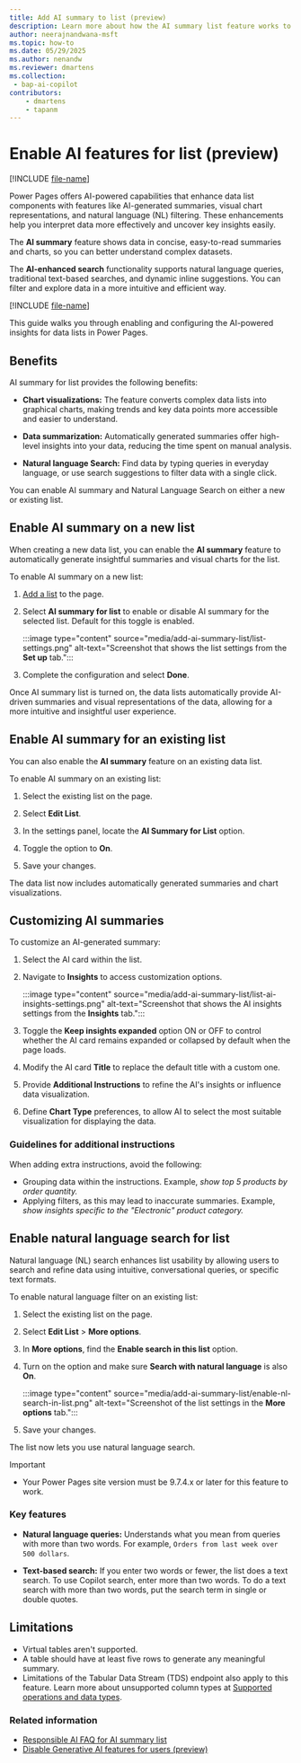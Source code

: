 ```yaml
---
title: Add AI summary to list (preview)
description: Learn more about how the AI summary list feature works to simplify and summarize data in Microsoft Power Pages.
author: neerajnandwana-msft
ms.topic: how-to
ms.date: 05/29/2025
ms.author: nenandw
ms.reviewer: dmartens
ms.collection:
 - bap-ai-copilot
contributors:
    - dmartens
    - tapanm
---
```


# Enable AI features for list (preview)

[!INCLUDE [file-name](~/../shared-content/shared/preview-includes/preview-banner.md)]

Power Pages offers AI-powered capabilities that enhance data list components with features like AI-generated summaries, visual chart representations, and natural language (NL) filtering. These enhancements help you interpret data more effectively and uncover key insights easily.

The **AI summary** feature shows data in concise, easy-to-read summaries and charts, so you can better understand complex datasets.

The **AI-enhanced search** functionality supports natural language queries, traditional text-based searches, and dynamic inline suggestions. You can filter and explore data in a more intuitive and efficient way.

[!INCLUDE [file-name](~/../shared-content/shared/preview-includes/preview-note-pp.md)]

This guide walks you through enabling and configuring the AI-powered insights for data lists in Power Pages.

## Benefits

AI summary for list provides the following benefits:

- **Chart visualizations:** The feature converts complex data lists into graphical charts, making trends and key data points more accessible and easier to understand.

- **Data summarization:** Automatically generated summaries offer high-level insights into your data, reducing the time spent on manual analysis.

- **Natural language Search:** Find data by typing queries in everyday language, or use search suggestions to filter data with a single click.

You can enable AI summary and Natural Language Search on either a new or existing list.

## Enable AI summary on a new list

When creating a new data list, you can enable the **AI summary** feature to automatically generate insightful summaries and visual charts for the list.

To enable AI summary on a new list:

1. [Add a list](/power-pages/getting-started/add-list) to the page.

1. Select **AI summary for list** to enable or disable AI summary for the selected list. Default for this toggle is enabled.

   :::image type="content" source="media/add-ai-summary-list/list-settings.png" alt-text="Screenshot that shows the list settings from the **Set up** tab.":::

1. Complete the configuration and select **Done**.

Once AI summary list is turned on, the data lists automatically provide AI-driven summaries and visual representations of the data, allowing for a more intuitive and insightful user experience.

## Enable AI summary for an existing list

You can also enable the **AI summary** feature on an existing data list.

To enable AI summary on an existing list:

1. Select the existing list on the page.

1. Select **Edit List**.

1. In the settings panel, locate the **AI Summary for List** option.

1. Toggle the option to **On**.

1. Save your changes.

The data list now includes automatically generated summaries and chart visualizations.

## Customizing AI summaries

To customize an AI-generated summary:

1. Select the AI card within the list.

1. Navigate to **Insights** to access customization options.

   :::image type="content" source="media/add-ai-summary-list/list-ai-insights-settings.png" alt-text="Screenshot that shows the AI insights settings from the **Insights** tab.":::

1. Toggle the **Keep insights expanded** option ON or OFF to control whether the AI card remains expanded or collapsed by default when the page loads.

1. Modify the AI card **Title** to replace the default title with a custom one.

1. Provide **Additional Instructions** to refine the AI's insights or influence data visualization.

1. Define **Chart Type** preferences, to allow AI to select the most suitable visualization for displaying the data.

### Guidelines for additional instructions

When adding extra instructions, avoid the following:

- Grouping data within the instructions. Example, *show top 5 products by order quantity.*
- Applying filters, as this may lead to inaccurate summaries. Example, *show insights specific to the "Electronic" product category.*

## Enable natural language search for list

Natural language (NL) search enhances list usability by allowing users to search and refine data using intuitive, conversational queries, or specific text formats.

To enable natural language filter on an existing list:

1. Select the existing list on the page.

1. Select **Edit List** > **More options**.

1. In **More options**, find the **Enable search in this list** option.

1. Turn on the option and make sure **Search with natural language** is also **On**.

   :::image type="content" source="media/add-ai-summary-list/enable-nl-search-in-list.png" alt-text="Screenshot of the list settings in the **More options** tab.":::

1. Save your changes.

The list now lets you use natural language search.

> [!IMPORTANT]
> - Your Power Pages site version must be 9.7.4.x or later for this feature to work.

### Key features

- **Natural language queries:** Understands what you mean from queries with more than two words.
  For example, `Orders from last week over 500 dollars`.

- **Text-based search:** If you enter two words or fewer, the list does a text search. To use Copilot search, enter more than two words. To do a text search with more than two words, put the search term in single or double quotes.

## Limitations

- Virtual tables aren't supported.
- A table should have at least five rows to generate any meaningful summary.
- Limitations of the Tabular Data Stream (TDS) endpoint also apply to this feature. Learn more about unsupported column types at [Supported operations and data types](/power-apps/developer/data-platform/dataverse-sql-query#supported-operations-and-data-types).

### Related information

- [Responsible AI FAQ for AI summary list](../faqs-ai-summary-list.md)
- [Disable Generative AI features for users (preview)](../admin/copilot-governance.md)
